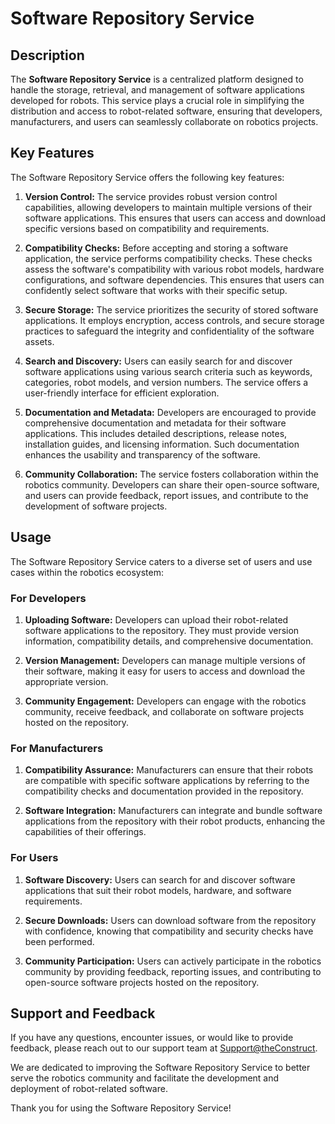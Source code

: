 # Software Repository Service

## Description

The **Software Repository Service** is a centralized platform designed to handle the storage, retrieval, and management of software applications developed for robots. This service plays a crucial role in simplifying the distribution and access to robot-related software, ensuring that developers, manufacturers, and users can seamlessly collaborate on robotics projects.

## Key Features

The Software Repository Service offers the following key features:

1. **Version Control:** The service provides robust version control capabilities, allowing developers to maintain multiple versions of their software applications. This ensures that users can access and download specific versions based on compatibility and requirements.

2. **Compatibility Checks:** Before accepting and storing a software application, the service performs compatibility checks. These checks assess the software's compatibility with various robot models, hardware configurations, and software dependencies. This ensures that users can confidently select software that works with their specific setup.

3. **Secure Storage:** The service prioritizes the security of stored software applications. It employs encryption, access controls, and secure storage practices to safeguard the integrity and confidentiality of the software assets.

4. **Search and Discovery:** Users can easily search for and discover software applications using various search criteria such as keywords, categories, robot models, and version numbers. The service offers a user-friendly interface for efficient exploration.

5. **Documentation and Metadata:** Developers are encouraged to provide comprehensive documentation and metadata for their software applications. This includes detailed descriptions, release notes, installation guides, and licensing information. Such documentation enhances the usability and transparency of the software.

6. **Community Collaboration:** The service fosters collaboration within the robotics community. Developers can share their open-source software, and users can provide feedback, report issues, and contribute to the development of software projects.

## Usage

The Software Repository Service caters to a diverse set of users and use cases within the robotics ecosystem:

### For Developers

1. **Uploading Software:** Developers can upload their robot-related software applications to the repository. They must provide version information, compatibility details, and comprehensive documentation.

2. **Version Management:** Developers can manage multiple versions of their software, making it easy for users to access and download the appropriate version.

3. **Community Engagement:** Developers can engage with the robotics community, receive feedback, and collaborate on software projects hosted on the repository.

### For Manufacturers

1. **Compatibility Assurance:** Manufacturers can ensure that their robots are compatible with specific software applications by referring to the compatibility checks and documentation provided in the repository.

2. **Software Integration:** Manufacturers can integrate and bundle software applications from the repository with their robot products, enhancing the capabilities of their offerings.

### For Users

1. **Software Discovery:** Users can search for and discover software applications that suit their robot models, hardware, and software requirements.

2. **Secure Downloads:** Users can download software from the repository with confidence, knowing that compatibility and security checks have been performed.

3. **Community Participation:** Users can actively participate in the robotics community by providing feedback, reporting issues, and contributing to open-source software projects hosted on the repository.


## Support and Feedback

If you have any questions, encounter issues, or would like to provide feedback, please reach out to our support team at [Support@theConstruct](mailto:Randy@kaitechcorp.com).

We are dedicated to improving the Software Repository Service to better serve the robotics community and facilitate the development and deployment of robot-related software.

Thank you for using the Software Repository Service!

